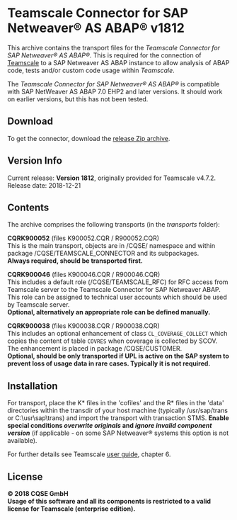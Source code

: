 # Teamscale Connector for SAP Netweaver&reg; AS ABAP&reg; v1812 

This archive contains the transport files for the *Teamscale Connector for 
SAP Netweaver&reg; AS ABAP&reg;*. This is required for the connection of 
[Teamscale](https://www.teamscale.com) to a SAP Netweaver AS ABAP instance 
to allow analysis of ABAP code, tests and/or custom code usage within *Teamscale*. 

The *Teamscale Connector for SAP Netweaver&reg; AS ABAP&reg;* is compatible with SAP NetWeaver AS ABAP 7.0 EHP2 and later versions.
It should work on earlier versions, but this has not been tested.

## Download 
To get the connector, download the [release Zip archive](https://github.com/cqse/teamscale-sap-abap-connector/archive/v1812_incl_enh.zip).

## Version Info
Current release: **Version 1812**, originally provided for Teamscale v4.7.2.  
Release date: 2018-12-21

## Contents
The archive comprises the following transports (in the *transports* folder):

**CQRK900052** (files K900052.CQR / R900052.CQR)  
 This is the main transport, objects are in /CQSE/ namespace and within package /CQSE/TEAMSCALE_CONNECTOR and its subpackages.  
**Always required, should be transported first.**  

**CQRK900046** (files K900046.CQR / R900046.CQR)  
This includes a default role (/CQSE/TEAMSCALE_RFC) for RFC access from Teamscale server to the Teamscale Connector for SAP Netweaver ABAP. This role can be assigned  to technical user accounts which should be used by Teamscale server.  
**Optional, alternatively an appropriate role can be defined manually.**

**CQRK900038** (files K900038.CQR / R900038.CQR)  
This includes an optional enhancement of class `CL_COVERAGE_COLLECT` which copies the content of table `COVRES` when coverage is collected by SCOV. The enhancement is placed in package /CQSE/CUSTOMER.  
**Optional, should be only transported if UPL is active on the SAP system to prevent loss of usage data in rare cases. Typically it is not required.**

## Installation
For transport, place the K* files in the 'cofiles' and  the R* files in the 
'data' directories within the transdir of your host machine (typically 
/usr/sap/trans or C:\usr\sap\trans) and import the transport with transaction 
STMS. **Enable special conditions *overwrite originals* and *ignore invalid 
component version*** (if applicable - on some SAP Netweaver&reg; systems this option is not available). 

For further details see Teamscale [user guide](https://www.cqse.eu/download/teamscale/userguide.pdf), chapter 6.

## License 
**&copy; 2018 CQSE GmbH**  
**Usage of this software and all its components is restricted to a 
valid license for Teamscale (enterprise edition).**
